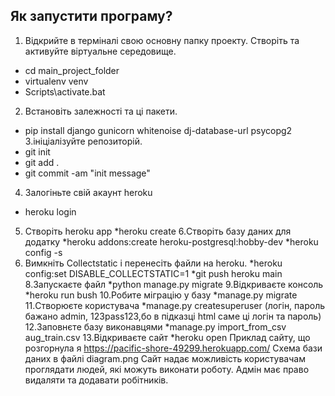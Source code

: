 Як запустити програму?
---------------------------------------
1. Відкрийте в терміналі свою основну папку проекту. Створіть та активуйте віртуальне середовище.
* cd main_project_folder
* virtualenv venv
* Scripts\activate.bat
2. Встановіть залежності та ці пакети.
* pip install django gunicorn whitenoise dj-database-url psycopg2
3.ініціалізуйте репозиторій.
* git init
* git add .
* git commit -am "init message" 
4. Залогіньте свій акаунт heroku
* heroku login
5. Створіть heroku арр
*heroku create
6.Створіть базу даних для додатку
*heroku addons:create heroku-postgresql:hobby-dev
*heroku config -s
7. Вимкніть Collectstatic і перенесіть файли на heroku.
*heroku config:set DISABLE_COLLECTSTATIC=1
*git push heroku main
8.Запускаєте файл
*python manage.py migrate
9.Відкриваєте консоль
*heroku run bush
10.Робите міграцію у базу
*manage.py migrate
11.Створюєте користувача
*manage.py createsuperuser
(логін, пароль бажано admin, 123pass123,бо в підказці html саме ці логін та пароль)
12.Заповнєте базу виконавцями
*manage.py import_from_csv aug_train.csv
13.Відкриваєте сайт 
*heroku open
Приклад сайту, що розгорнула я
https://pacific-shore-49299.herokuapp.com/
Схема бази даних в файлі diagram.png
Сайт надає можливість користувачам проглядати людей, які можуть виконати роботу.
Адмін має право видаляти та додавати робітників.
